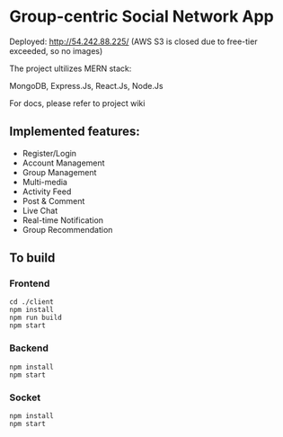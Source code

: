 # Group-centric Social Network App

Deployed: http://54.242.88.225/ (AWS S3 is closed due to free-tier exceeded, so no images)

The project ultilizes MERN stack:

MongoDB, Express.Js, React.Js, Node.Js

For docs, please refer to project wiki

## Implemented features:

- Register/Login
- Account Management
- Group Management
- Multi-media
- Activity Feed
- Post & Comment
- Live Chat
- Real-time Notification
- Group Recommendation

## To build

### Frontend

```shell
cd ./client
npm install
npm run build
npm start
```

### Backend

```shell
npm install
npm start
```

### Socket

```shell
npm install
npm start
```
